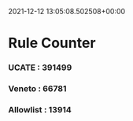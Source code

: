 2021-12-12 13:05:08.502508+00:00
# Rule Counter 
 ### UCATE : 391499

 ### Veneto : 66781

 ### Allowlist : 13914